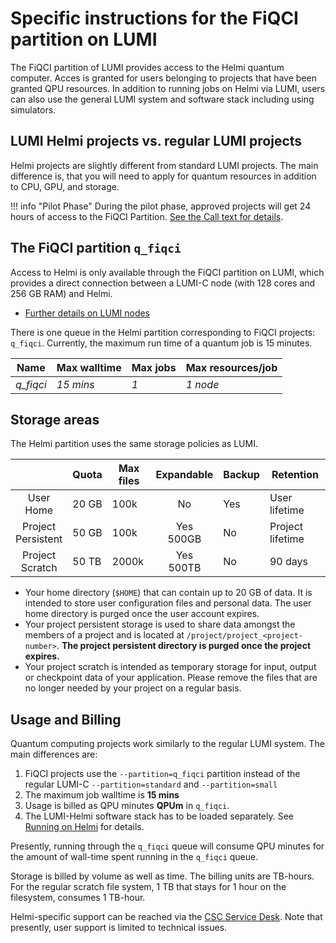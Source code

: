 # Specific instructions for the FiQCI partition on LUMI

The FiQCI partition of LUMI provides access to the Helmi quantum computer. Acces is granted for users belonging to projects that have been granted QPU resources. In addition to running jobs on Helmi via LUMI, users can also use the general LUMI system and software stack including using simulators. 


## LUMI Helmi projects vs. regular LUMI projects

Helmi projects are slightly different from standard LUMI projects. The main difference is, that you will
need to apply for quantum resources in addition to CPU, GPU, and storage.

!!! info "Pilot Phase"
	During the pilot phase, approved projects will get 24 hours of access to the FiQCI Partition.
	[See the Call text for details](https://fiqci.fi/_posts/2022-11-01-Helmi-pilot/). 

## The FiQCI partition `q_fiqci`

Access to Helmi is only available through the FiQCI partition on LUMI, which provides a direct connection between a LUMI-C
node (with 128 cores and 256 GB RAM) and Helmi.

* [Further details on LUMI nodes](https://docs.lumi-supercomputer.eu/computing/systems/lumic/)

There is one queue in the Helmi partition corresponding to FiQCI projects: `q_fiqci`. 
Currently, the maximum run time of a quantum job is 15 minutes.

| Name     | Max walltime | Max jobs          | Max resources/job  |
| -------- | ------------ | ----------------- | ------------------ |
| _q_fiqci_| _15 mins_    |   _1_             | _1 node_           |


## Storage areas

The Helmi partition uses the same storage policies as LUMI.

|                       | Quota | Max files | Expandable   | Backup | Retention        |
|:---------------------:|-------|-----------|:------------:|--------|------------------|
| User<br>Home          | 20 GB | 100k      | No           | Yes    | User lifetime    |
| Project<br>Persistent | 50 GB | 100k      | Yes<br>500GB | No     | Project lifetime |
| Project<br>Scratch    | 50 TB | 2000k     | Yes<br>500TB | No     | 90 days          |

* Your home directory (`$HOME`) that can contain up to 20 GB of data. It is intended to store user configuration files and personal data. The user home directory is purged once the user account expires.
* Your project persistent storage is used to share data amongst the members of a project and is located at `/project/project_<project-number>`. **The project persistent directory is purged once the project expires.**
* Your project scratch is intended as temporary storage for input, output or checkpoint data of your application. Please remove the files that are no longer needed by your project on a regular basis.

## Usage and Billing

Quantum computing projects work similarly to the regular LUMI system. The main differences are:

1. FiQCI projects use the `--partition=q_fiqci` partition instead of the regular LUMI-C `--partition=standard` and `--partition=small`
2. The maximum job walltime is **15 mins**
3. Usage is billed as QPU minutes **QPUm** in `q_fiqci`. 
4. The LUMI-Helmi software stack has to be loaded separately. See [Running on Helmi](../running-on-helmi/) for details.

Presently, running through the `q_fiqci` queue will consume QPU minutes for the amount of wall-time spent running in the `q_fiqci` queue.

Storage is billed by volume as well as time. The billing units are TB-hours. For the regular scratch file system, 1 TB that stays for 1 hour on the filesystem, consumes 1 TB-hour.

Helmi-specific support can be reached via the [CSC Service Desk](/support/contact/). Note that presently, user support is limited to technical issues.
